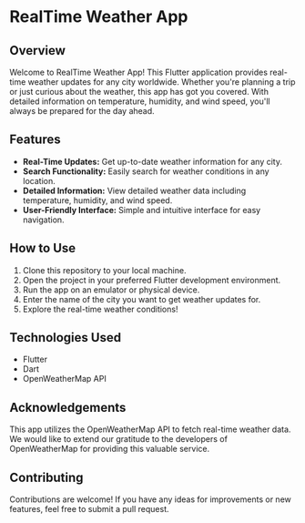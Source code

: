 # RealTime Weather App

## Overview

Welcome to RealTime Weather App! This Flutter application provides real-time weather updates for any city worldwide. Whether you're planning a trip or just curious about the weather, this app has got you covered. With detailed information on temperature, humidity, and wind speed, you'll always be prepared for the day ahead.

## Features

- **Real-Time Updates:** Get up-to-date weather information for any city.
- **Search Functionality:** Easily search for weather conditions in any location.
- **Detailed Information:** View detailed weather data including temperature, humidity, and wind speed.
- **User-Friendly Interface:** Simple and intuitive interface for easy navigation.

## How to Use

1. Clone this repository to your local machine.
2. Open the project in your preferred Flutter development environment.
3. Run the app on an emulator or physical device.
4. Enter the name of the city you want to get weather updates for.
5. Explore the real-time weather conditions!

## Technologies Used

- Flutter
- Dart
- OpenWeatherMap API

## Acknowledgements

This app utilizes the OpenWeatherMap API to fetch real-time weather data. We would like to extend our gratitude to the developers of OpenWeatherMap for providing this valuable service.

## Contributing

Contributions are welcome! If you have any ideas for improvements or new features, feel free to submit a pull request.

